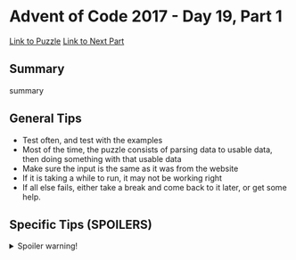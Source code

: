 # Advent of Code 2017 - Day 19, Part 1

[Link to Puzzle](https://adventofcode.com/2017/day/19)
[Link to Next Part](https://github.com/CodingAP/unofficial-aoc-syllabus/blob/main/years/2017/day19/part2.md)

## Summary
summary

## General Tips
- Test often, and test with the examples
- Most of the time, the puzzle consists of parsing data to usable data, then doing something with that usable data
- Make sure the input is the same as it was from the website
- If it is taking a while to run, it may not be working right
- If all else fails, either take a break and come back to it later, or get some help.

## Specific Tips (SPOILERS)
<details> <summary>Spoiler warning!</summary>

specific tips

</details>